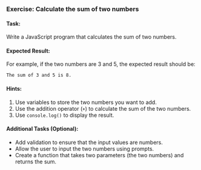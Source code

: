 ### Exercise: Calculate the sum of two numbers

#### Task:
Write a JavaScript program that calculates the sum of two numbers.

#### Expected Result:
For example, if the two numbers are 3 and 5, the expected result should be:
```
The sum of 3 and 5 is 8.
```

#### Hints:
1. Use variables to store the two numbers you want to add.
2. Use the addition operator (`+`) to calculate the sum of the two numbers.
3. Use `console.log()` to display the result.

#### Additional Tasks (Optional):
- Add validation to ensure that the input values are numbers.
- Allow the user to input the two numbers using prompts.
- Create a function that takes two parameters (the two numbers) and returns the sum.
